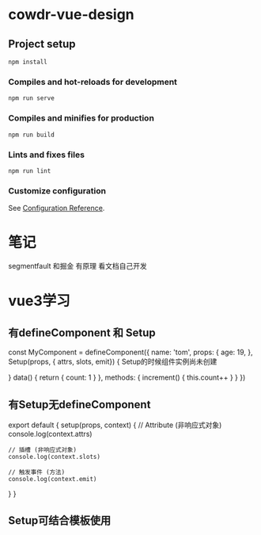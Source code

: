 # cowdr-vue-design

## Project setup
```
npm install
```

### Compiles and hot-reloads for development
```
npm run serve
```

### Compiles and minifies for production
```
npm run build
```

### Lints and fixes files
```
npm run lint
```

### Customize configuration
See [Configuration Reference](https://cli.vuejs.org/config/).

<!----------------------------------------------------##随笔记---------------------------------------------------------------->

# 笔记
segmentfault 和掘金   有原理
看文档自己开发

# vue3学习

<!-- defineComponent时，可以有props, data, methods, attrs, slots, emit...... -->
## 有defineComponent 和 Setup
const MyComponent = defineComponent({
  name: 'tom',
  props: {
     age: 19,
  },
  Setup(props, { attrs, slots, emit}) {   Setup的时候组件实例尚未创建

  }
  data() {
    return { count: 1 }
  },
  methods: {
    increment() {
      this.count++
    }
  }
})

<!-- 但是在Setup中 即 不在defineComponent中，Setup中只能有 props, attrs, slots, emit, 不能有data, methods等  因为执行 setup 时，组件实例尚未被创建。 -->
## 有Setup无defineComponent
export default {
  setup(props, context) {
    // Attribute (非响应式对象)
    console.log(context.attrs)

    // 插槽 (非响应式对象)
    console.log(context.slots)

    // 触发事件 (方法)
    console.log(context.emit)
  }
}
## Setup可结合模板使用

<!-- MyBook.vue -->
<template>
  <div>{{ readersNumber }} {{ book.title }}</div>
</template>

<script>
  import { ref, reactive } from 'vue'

  export default {
    setup() {
      const readersNumber = ref(0)
      const book = reactive({ title: 'Vue 3 Guide' })

      // expose to template
      return {
        readersNumber,
        book
      }
    }
  }
</script>
